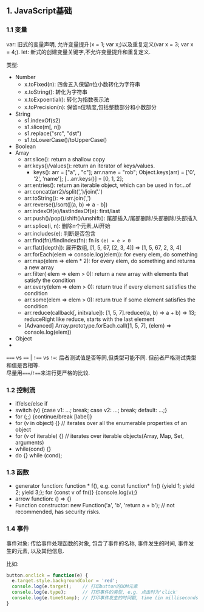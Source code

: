 ## 1. JavaScript基础

### 1.1 变量
var: 旧式的变量声明, 允许变量提升(x = 1; var x;)以及重复定义(var x = 3; var x = 4;).
let: 新式的创建变量关键字,不允许变量提升和重复定义.

类型:
- Number 
  + x.toFixed(n): 四舍五入保留n位小数转化为字符串
  + x.toString(): 转化为字符串
  + x.toExpoential(): 转化为指数表示法
  + x.toPrecision(n): 保留n位精度,包括整数部分和小数部分
- String
  + s1.indexOf(s2)
  + s1.slice(m[, n])
  + s1.replace("src", "dst")
  + s1.toLowerCase()/toUpperCase()
- Boolean
- Array
  + arr.slice(): return a shallow copy
  + arr.keys()/values(): return an iterator of keys/values. 
    * keys(): arr = ["a", , "c"]; arr.name = "rob"; Object.keys(arr) = ['0', '2', 'name']; [...arr.keys()] = [0, 1, 2];
  + arr.entries(): return an iterable object, which can be used in for...of
  + arr.concat(arr2)/split(',')/join('.')
  + arr.toString(): => arr.join(',')
  + arr.reverse()/sort([(a, b) => a - b])
  + arr.indexOf(e)/lastIndexOf(e): first/last
  + arr.push()/pop()/shift()/unshift(): 尾部插入/尾部删除/头部删除/头部插入
  + arr.splice(i, n): 删除n个元素,从i开始
  + arr.includes(e): 判断是否包含
  + arr.find(fn)/findIndex(fn): fn is `(e) = e > 0`
  + arr.flat([depth]): 展开数组, [1, 5, 67, [2, 3, 4]] => [1, 5, 67, 2, 3, 4]
  + arr.forEach(elem => console.log(elem)): for every elem, do something
  + arr.map(elem => elem * 2): for every elem, do something and returns a new array
  + arr.filter( elem => elem > 0): return a new array with elements that satisfy the condition
  + arr.every(elem => elem > 0): return true if every element satisfies the condition
  + arr.some(elem => elem > 0): return true if some element satisfies the condition
  + arr.reduce(callback[, initvalue]): [1, 5, 7].reduce((a, b) => a + b) => 13; reduceRight like reduce, starts with the last element
  + [Advanced] Array.prototype.forEach.call([1, 5, 7], (elem) => console.log(elem))
- Object
- 


`===` vs `==` | `!==` vs `!=`: 后者测试值是否等同,但类型可能不同. 但前者严格测试类型和值是否相等.   
尽量用`===`/`!==`来进行更严格的比较.


### 1.2 控制流

- if/else/else if
- switch (v) {case v1: ...; break; case v2: ...; break; default: ...;}
- for (;;) {continue/break [label]}
- for (v in object) {} // iterates over all the enumerable properties of an object
- for (v of iterable) {} // iterates over iterable objects(Array, Map, Set, arguments)
- while(cond) {}
- do {} while (cond);

### 1.3 函数

- generator function: function * f(), e.g. const function* fn() {yield 1; yield 2; yield 3;}; for {const v of fn()} {console.log(v);}
- arrow function: () => {}
- Function constructor: new Function('a', 'b', 'return a + b');   // not recommended, has security risks.

### 1.4 事件

事件对象: 传给事件处理函数的对象, 包含了事件的名称, 事件发生的时间, 事件发生的元素, 以及其他信息.

比如:
```javascript
button.onclick = function(e) {
  e.target.style.backgroundColor = 'red';
  console.log(e.target);    // 打印button的DOM元素
  console.log(e.type);      // 打印事件的类型, e.g. 点击时为'click'
  console.log(e.timeStamp); // 打印事件发生的时间戳, time (in milliseconds) at which the event was created
}
```



